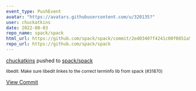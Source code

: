 ```yaml
---
event_type: PushEvent
avatar: "https://avatars.githubusercontent.com/u/320135?"
user: chuckatkins
date: 2022-08-03
repo_name: spack/spack
html_url: https://github.com/spack/spack/commit/2ed03407f4241c00f0851a510a26bafe4ff1cdca
repo_url: https://github.com/spack/spack
---
```


<a href='https://github.com/chuckatkins' target='_blank'>chuckatkins</a> pushed to <a href='https://github.com/spack/spack' target='_blank'>spack/spack</a>

<small>libedit: Make sure libedit linkes to the correct terminfo lib from spack (#31870)</small>

<a href='https://github.com/spack/spack/commit/2ed03407f4241c00f0851a510a26bafe4ff1cdca' target='_blank'>View Commit</a>